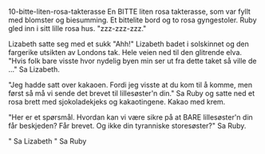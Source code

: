 10-bitte-liten-rosa-takterasse
En BITTE liten rosa takterasse, som var fyllt med blomster og biesumming. Et bittelite bord og to rosa gyngestoler. Ruby gled inn i sitt lille rosa hus. "zzz-zzz-zzz."

Lizabeth satte seg med et sukk "Ahh!" Lizabeth badet i solskinnet og den fargerike utsikten av Londons tak. Hele veien ned til den glitrende elva. "Hvis folk bare visste hvor nydelig byen min ser ut fra dette taket så ville de ..." Sa Lizabeth.

"Jeg hadde satt over kakaoen. Fordi jeg visste at du kom til å komme, men først så må vi sende det brevet til lillesøster'n din." Sa Ruby og satte ned et rosa brett med sjokoladekjeks og kakaotingene. Kakao med krem.

"Her er et spørsmål. Hvordan kan vi være sikre på at BARE lillesøster'n din får beskjeden? Får brevet. Og ikke din tyranniske storesøster?" Sa Ruby.







" Sa Lizabeth
" Sa Ruby